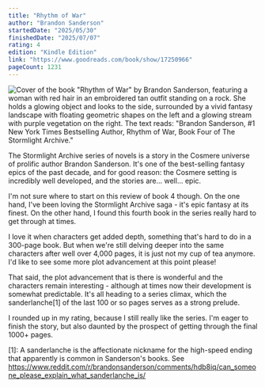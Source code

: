 ```yaml
---
title: "Rhythm of War"
author: "Brandon Sanderson"
startedDate: "2025/05/30"
finishedDate: "2025/07/07"
rating: 4
edition: "Kindle Edition"
link: "https://www.goodreads.com/book/show/17250966"
pageCount: 1231
---
```


![Cover of the book "Rhythm of War" by Brandon Sanderson, featuring a woman with red hair in an embroidered tan outfit standing on a rock. She holds a glowing object and looks to the side, surrounded by a vivid fantasy landscape with floating geometric shapes on the left and a glowing stream with purple vegetation on the right. The text reads: "Brandon Sanderson, #1 New York Times Bestselling Author, Rhythm of War, Book Four of The Stormlight Archive."](https://images-na.ssl-images-amazon.com/images/S/compressed.photo.goodreads.com/books/1599911254i/17250966.jpg)

The Stormlight Archive series of novels is a story in the Cosmere universe of prolific author Brandon Sanderson. It's one of the best-selling fantasy epics of the past decade, and for good reason: the Cosmere setting is incredibly well developed, and the stories are... well... epic.

I'm not sure where to start on this review of book 4 though. On the one hand, I've been loving the Stormlight Archive saga - it's epic fantasy at its finest. On the other hand, I found this fourth book in the series really hard to get through at times. 

I love it when characters get added depth, something that's hard to do in a 300-page book. But when we're still delving deeper into the same characters after well over 4,000 pages, it is just not my cup of tea anymore. I'd like to see some more plot advancement at this point please!

That said, the plot advancement that is there is wonderful and the characters remain interesting - although at times now their development is somewhat predictable. It's all heading to a series climax, which the sanderlanche[1] of the last 100 or so pages serves as a strong prelude.

I rounded up in my rating, because I still really like the series. I'm eager to finish the story, but also daunted by the prospect of getting through the final 1000+ pages.

[1]: A sanderlanche is the affectionate nickname for the high-speed ending that apparently is common in Sanderson's books. See https://www.reddit.com/r/brandonsanderson/comments/hdb8iq/can_someone_please_explain_what_sanderlanche_is/